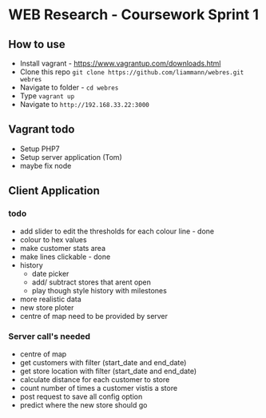 # WEB Research - Coursework Sprint 1 

## How to use
- Install vagrant - https://www.vagrantup.com/downloads.html
- Clone this repo `git clone https://github.com/liammann/webres.git webres`
- Navigate to folder - `cd webres` 
- Type `vagrant up`
- Navigate to `http://192.168.33.22:3000`

## Vagrant todo 
- Setup PHP7 
- Setup server application (Tom)
- maybe fix node

## Client Application
### todo 
* add slider to edit the thresholds for each colour line - done
* colour to hex values 
* make customer stats area 
* make lines clickable - done 
* history
	* date picker  
	* add/ subtract stores that arent open
	* play though style history with milestones 
* more realistic data
* new store ploter
* centre of map need to be provided by server


### Server call's needed
* centre of map
* get customers with filter (start_date and end_date)
* get store location with filter (start_date and end_date)
* calculate distance for each customer to store
* count number of times a customer vistis a store
* post request to save all config option
* predict where the new store should go
